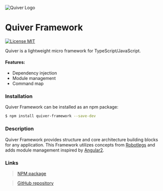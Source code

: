 ![Quiver Logo](https://i.imgur.com/yIMCP49.png)

# Quiver Framework

[![License MIT](https://img.shields.io/npm/l/quiver-framework.svg)](https://github.com/janis-r/qft/blob/master/LICENSE.md)

Quiver is a lightweight micro framework for TypeScript/JavaScript.

#### Features:

* Dependency injection
* Module management
* Command map

### Installation

Quiver Framework can be installed as an npm package:

```bash
$ npm install quiver-framework --save-dev
```

### Description

Quiver Framework provides structure and core architecture building blocks for any application.
This Framework utilizes concepts from [Robotlegs](http://www.robotlegs.org/) and adds module management inspired by [Angular2](https://angular.io/).

### Links

> [NPM package](https://www.npmjs.com/package/quiver-framework)

> [GitHub repository](https://github.com/janis-r/qft)
